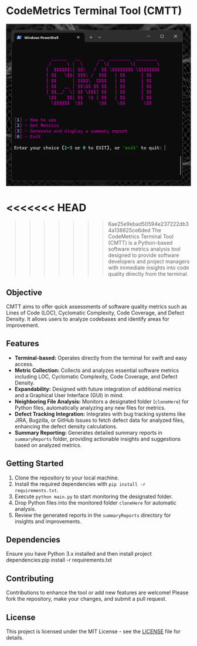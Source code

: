 # CodeMetrics Terminal Tool (CMTT)

![Alt text](/ASSET/MainMenu.png)

<<<<<<< HEAD
=======

>>>>>>> 6ae25e9ebad50594e237222db34a138825ce6ded
The CodeMetrics Terminal Tool (CMTT) is a Python-based software metrics analysis tool designed to provide software developers and project managers with immediate insights into code quality directly from the terminal. 

## Objective

CMTT aims to offer quick assessments of software quality metrics such as Lines of Code (LOC), Cyclomatic Complexity, Code Coverage, and Defect Density. It allows users to analyze codebases and identify areas for improvement.

## Features

- **Terminal-based:** Operates directly from the terminal for swift and easy access.
- **Metric Collection:** Collects and analyzes essential software metrics including LOC, Cyclomatic Complexity, Code Coverage, and Defect Density.
- **Expandability:** Designed with future integration of additional metrics and a Graphical User Interface (GUI) in mind.
- **Neighboring File Analysis:** Monitors a designated folder (`cloneHere`) for Python files, automatically analyzing any new files for metrics.
- **Defect Tracking Integration:** Integrates with bug tracking systems like JIRA, Bugzilla, or GitHub Issues to fetch defect data for analyzed files, enhancing the defect density calculations.
- **Summary Reporting:** Generates detailed summary reports in `summaryReports` folder, providing actionable insights and suggestions based on analyzed metrics.

## Getting Started

1. Clone the repository to your local machine.
2. Install the required dependencies with `pip install -r requirements.txt`.
3. Execute `python main.py` to start monitoring the designated folder.
4. Drop Python files into the monitored folder `cloneHere` for automatic analysis.
5. Review the generated reports in the `summaryReports` directory for insights and improvements.

## Dependencies

Ensure you have Python 3.x installed and then install project dependencies:pip install -r requirements.txt


## Contributing

Contributions to enhance the tool or add new features are welcome! Please fork the repository, make your changes, and submit a pull request.

## License

This project is licensed under the MIT License - see the [LICENSE](LICENSE) file for details.

